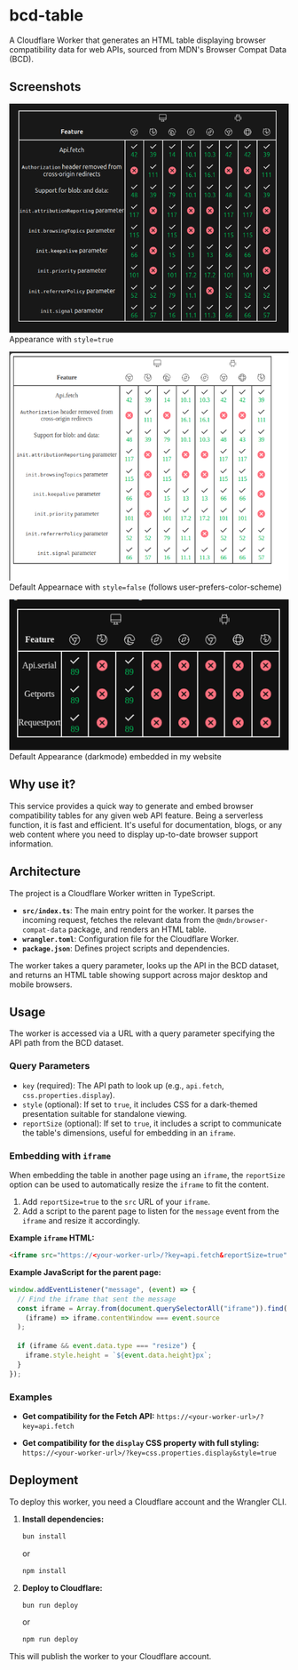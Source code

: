 # bcd-table

A Cloudflare Worker that generates an HTML table displaying browser compatibility data for web APIs, sourced from MDN's Browser Compat Data (BCD).

## Screenshots
![alt text](docs/image.png)
Appearance with `style=true`

![alt text](docs/image-1.png)
Default Appearnace with `style=false` (follows user-prefers-color-scheme)

![alt text](docs/image-2.png)
Default Appearance (darkmode) embedded in my website

## Why use it?

This service provides a quick way to generate and embed browser compatibility tables for any given web API feature. Being a serverless function, it is fast and efficient. It's useful for documentation, blogs, or any web content where you need to display up-to-date browser support information.

## Architecture

The project is a Cloudflare Worker written in TypeScript.

-   **`src/index.ts`**: The main entry point for the worker. It parses the incoming request, fetches the relevant data from the `@mdn/browser-compat-data` package, and renders an HTML table.
-   **`wrangler.toml`**: Configuration file for the Cloudflare Worker.
-   **`package.json`**: Defines project scripts and dependencies.

The worker takes a query parameter, looks up the API in the BCD dataset, and returns an HTML table showing support across major desktop and mobile browsers.

## Usage

The worker is accessed via a URL with a query parameter specifying the API path from the BCD dataset.

### Query Parameters

-   `key` (required): The API path to look up (e.g., `api.fetch`, `css.properties.display`).
-   `style` (optional): If set to `true`, it includes CSS for a dark-themed presentation suitable for standalone viewing.
-   `reportSize` (optional): If set to `true`, it includes a script to communicate the table's dimensions, useful for embedding in an `iframe`.

### Embedding with `iframe`

When embedding the table in another page using an `iframe`, the `reportSize` option can be used to automatically resize the `iframe` to fit the content.

1.  Add `reportSize=true` to the `src` URL of your `iframe`.
2.  Add a script to the parent page to listen for the `message` event from the `iframe` and resize it accordingly.

**Example `iframe` HTML:**

```html
<iframe src="https://<your-worker-url>/?key=api.fetch&reportSize=true" style="border: none; width: 100%;"></iframe>
```

**Example JavaScript for the parent page:**

```javascript
window.addEventListener("message", (event) => {
  // Find the iframe that sent the message
  const iframe = Array.from(document.querySelectorAll("iframe")).find(
    (iframe) => iframe.contentWindow === event.source
  );

  if (iframe && event.data.type === "resize") {
    iframe.style.height = `${event.data.height}px`;
  }
});
```

### Examples

-   **Get compatibility for the Fetch API:**
    `https://<your-worker-url>/?key=api.fetch`

-   **Get compatibility for the `display` CSS property with full styling:**
    `https://<your-worker-url>/?key=css.properties.display&style=true`

## Deployment

To deploy this worker, you need a Cloudflare account and the Wrangler CLI.

1.  **Install dependencies:**
    ```sh
    bun install
    ```
    or
    ```sh
    npm install
    ```

2.  **Deploy to Cloudflare:**
    ```sh
    bun run deploy
    ```
    or
    ```sh
    npm run deploy
    ```

This will publish the worker to your Cloudflare account.
